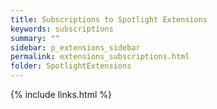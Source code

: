 ```yaml
---
title: Subscriptions to Spotlight Extensions
keywords: subscriptions
summary: ""
sidebar: p_extensions_sidebar
permalink: extensions_subscriptions.html
folder: SpotlightExtensions
---
```




{% include links.html %}
